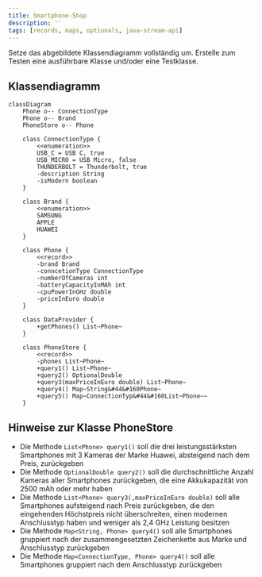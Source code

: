 ```yaml
---
title: Smartphone-Shop
description: ''
tags: [records, maps, optionals, java-stream-api]
---
```


Setze das abgebildete Klassendiagramm vollständig um. Erstelle zum Testen eine ausführbare Klasse und/oder eine Testklasse.

## Klassendiagramm

```mermaid
classDiagram
    Phone o-- ConnectionType
    Phone o-- Brand
    PhoneStore o-- Phone

    class ConnectionType {
        <<enumeration>>
        USB_C = USB C, true
        USB_MICRO = USB Micro, false
        THUNDERBOLT = Thunderbolt, true
        -description String
        -isModern boolean
    }

    class Brand {
        <<enumeration>>
        SAMSUNG
        APPLE
        HUAWEI
    }

    class Phone {
        <<record>>
        -brand Brand
        -conncetionType ConnectionType
        -numberOfCameras int
        -batteryCapacityInMAh int
        -cpuPowerInGHz double
        -priceInEuro double
    }

    class DataProvider {
        +getPhones() List~Phone~
    }

    class PhoneStore {
        <<record>>
        -phones List~Phone~
        +query1() List~Phone~
        +query2() OptionalDouble
        +query3(maxPriceInEuro double) List~Phone~
        +query4() Map~String&#44&#160Phone~
        +query5() Map~ConnectionTyp&#44&#160List~Phone~~
    }
```

## Hinweise zur Klasse PhoneStore

- Die Methode `List<Phone> query1()` soll die drei leistungsstärksten Smartphones mit 3 Kameras der Marke Huawei, absteigend nach dem Preis, zurückgeben
- Die Methode `OptionalDouble query2()` soll die durchschnittliche Anzahl Kameras aller Smartphones zurückgeben, die eine Akkukapazität von 2500 mAh oder mehr haben
- Die Methode `List<Phone> query3(,maxPriceInEuro double)` soll alle Smartphones aufsteigend nach Preis zurückgeben, die den eingehenden Höchstpreis nicht überschreiten, einen modernen Anschlusstyp haben und weniger als 2,4 GHz Leistung besitzen
- Die Methode `Map<String, Phone> query4()` soll alle Smartphones gruppiert nach der zusammengesetzten Zeichenkette aus Marke und Anschlusstyp zurückgeben
- Die Methode `Map<ConnectionType, Phone> query4()` soll alle Smartphones gruppiert nach dem Anschlusstyp zurückgeben
